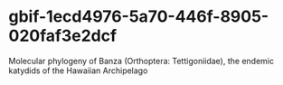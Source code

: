 gbif-1ecd4976-5a70-446f-8905-020faf3e2dcf
=========================================

Molecular phylogeny of Banza (Orthoptera: Tettigoniidae), the endemic katydids of the Hawaiian Archipelago
